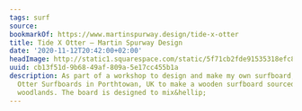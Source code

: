 ```yaml
---
tags: surf
source:
bookmarkOf: https://www.martinspurway.design/tide-x-otter
title: Tide X Otter — Martin Spurway Design
date: '2020-11-12T20:42:00+02:00'
headImage: http://static1.squarespace.com/static/5f71cb2fde91535318efc8d5/t/5f8f05043f05344ffa7a4b8c/1652974041682/DSC_0914%2B16x9.jpg?format=1500w
uuid: cb13f51d-9b68-49af-809a-5e17cc455b1a
description: As part of a workshop to design and make my own surfboard, I worked with
  Otter Surfboards in Porthtowan, UK to make a wooden surfboard sourced from sustainable
  woodlands. The board is designed to mix&hellip;
---
```


